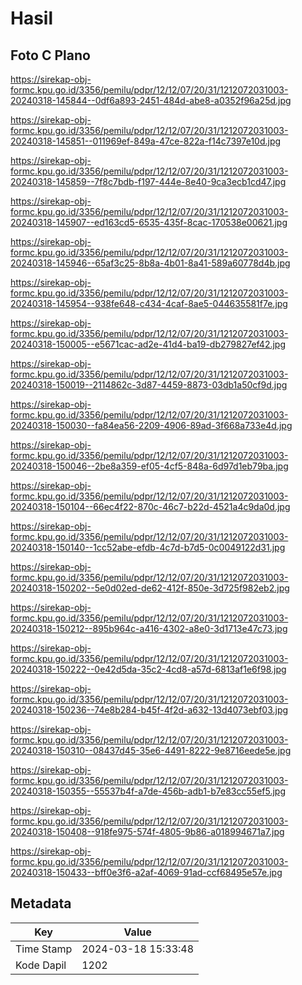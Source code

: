 # Hasil

## Foto C Plano

https://sirekap-obj-formc.kpu.go.id/3356/pemilu/pdpr/12/12/07/20/31/1212072031003-20240318-145844--0df6a893-2451-484d-abe8-a0352f96a25d.jpg

https://sirekap-obj-formc.kpu.go.id/3356/pemilu/pdpr/12/12/07/20/31/1212072031003-20240318-145851--011969ef-849a-47ce-822a-f14c7397e10d.jpg

https://sirekap-obj-formc.kpu.go.id/3356/pemilu/pdpr/12/12/07/20/31/1212072031003-20240318-145859--7f8c7bdb-f197-444e-8e40-9ca3ecb1cd47.jpg

https://sirekap-obj-formc.kpu.go.id/3356/pemilu/pdpr/12/12/07/20/31/1212072031003-20240318-145907--ed163cd5-6535-435f-8cac-170538e00621.jpg

https://sirekap-obj-formc.kpu.go.id/3356/pemilu/pdpr/12/12/07/20/31/1212072031003-20240318-145946--65af3c25-8b8a-4b01-8a41-589a60778d4b.jpg

https://sirekap-obj-formc.kpu.go.id/3356/pemilu/pdpr/12/12/07/20/31/1212072031003-20240318-145954--938fe648-c434-4caf-8ae5-044635581f7e.jpg

https://sirekap-obj-formc.kpu.go.id/3356/pemilu/pdpr/12/12/07/20/31/1212072031003-20240318-150005--e5671cac-ad2e-41d4-ba19-db279827ef42.jpg

https://sirekap-obj-formc.kpu.go.id/3356/pemilu/pdpr/12/12/07/20/31/1212072031003-20240318-150019--2114862c-3d87-4459-8873-03db1a50cf9d.jpg

https://sirekap-obj-formc.kpu.go.id/3356/pemilu/pdpr/12/12/07/20/31/1212072031003-20240318-150030--fa84ea56-2209-4906-89ad-3f668a733e4d.jpg

https://sirekap-obj-formc.kpu.go.id/3356/pemilu/pdpr/12/12/07/20/31/1212072031003-20240318-150046--2be8a359-ef05-4cf5-848a-6d97d1eb79ba.jpg

https://sirekap-obj-formc.kpu.go.id/3356/pemilu/pdpr/12/12/07/20/31/1212072031003-20240318-150104--66ec4f22-870c-46c7-b22d-4521a4c9da0d.jpg

https://sirekap-obj-formc.kpu.go.id/3356/pemilu/pdpr/12/12/07/20/31/1212072031003-20240318-150140--1cc52abe-efdb-4c7d-b7d5-0c0049122d31.jpg

https://sirekap-obj-formc.kpu.go.id/3356/pemilu/pdpr/12/12/07/20/31/1212072031003-20240318-150202--5e0d02ed-de62-412f-850e-3d725f982eb2.jpg

https://sirekap-obj-formc.kpu.go.id/3356/pemilu/pdpr/12/12/07/20/31/1212072031003-20240318-150212--895b964c-a416-4302-a8e0-3d1713e47c73.jpg

https://sirekap-obj-formc.kpu.go.id/3356/pemilu/pdpr/12/12/07/20/31/1212072031003-20240318-150222--0e42d5da-35c2-4cd8-a57d-6813af1e6f98.jpg

https://sirekap-obj-formc.kpu.go.id/3356/pemilu/pdpr/12/12/07/20/31/1212072031003-20240318-150236--74e8b284-b45f-4f2d-a632-13d4073ebf03.jpg

https://sirekap-obj-formc.kpu.go.id/3356/pemilu/pdpr/12/12/07/20/31/1212072031003-20240318-150310--08437d45-35e6-4491-8222-9e8716eede5e.jpg

https://sirekap-obj-formc.kpu.go.id/3356/pemilu/pdpr/12/12/07/20/31/1212072031003-20240318-150355--55537b4f-a7de-456b-adb1-b7e83cc55ef5.jpg

https://sirekap-obj-formc.kpu.go.id/3356/pemilu/pdpr/12/12/07/20/31/1212072031003-20240318-150408--918fe975-574f-4805-9b86-a018994671a7.jpg

https://sirekap-obj-formc.kpu.go.id/3356/pemilu/pdpr/12/12/07/20/31/1212072031003-20240318-150433--bff0e3f6-a2af-4069-91ad-ccf68495e57e.jpg


## Metadata

| Key        | Value               |
| ---------- | ------------------- |
| Time Stamp | 2024-03-18 15:33:48 |
| Kode Dapil | 1202                |



